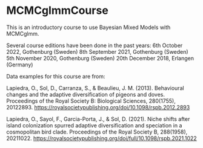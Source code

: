 # MCMCglmmCourse

This is an introductory course to use Bayesian Mixed Models with MCMCglmm.

Several course editions have been done in the past years:
6th October 2022, Gothenburg (Sweden)
8th September 2021, Gothenburg (Sweden)
5th November 2020, Gothenburg (Sweden) 
20th December 2018, Erlangen (Germany)

Data examples for this course are from:

Lapiedra, O., Sol, D., Carranza, S., & Beaulieu, J. M. (2013). Behavioural changes and the adaptive diversification of pigeons and doves. Proceedings of the Royal Society B: Biological Sciences, 280(1755), 20122893.
https://royalsocietypublishing.org/doi/10.1098/rspb.2012.2893

Lapiedra, O., Sayol, F., Garcia-Porta, J., & Sol, D. (2021). Niche shifts after island colonization spurred adaptive diversification and speciation in a cosmopolitan bird clade. Proceedings of the Royal Society B, 288(1958), 20211022.
https://royalsocietypublishing.org/doi/full/10.1098/rspb.2021.1022
